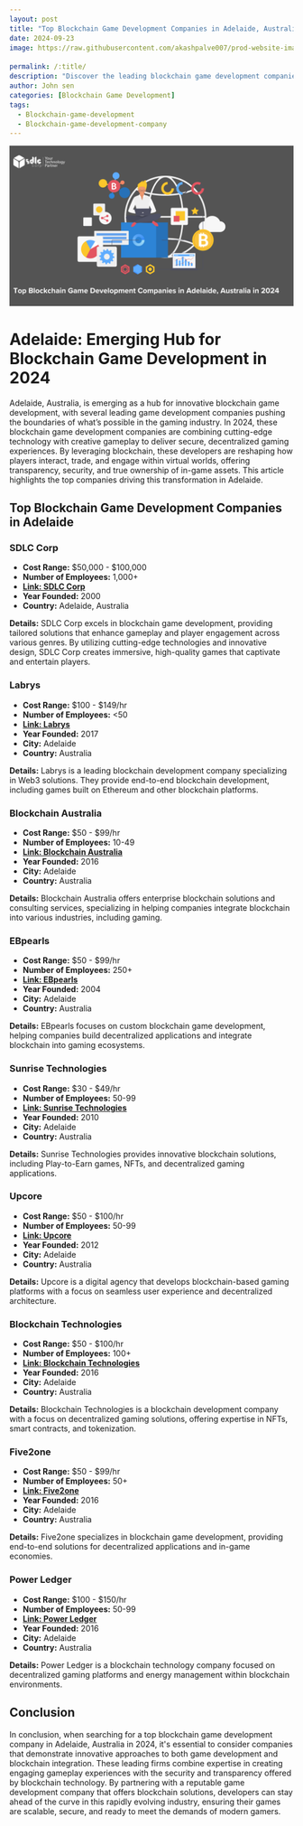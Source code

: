 ```yaml
---
layout: post
title: "Top Blockchain Game Development Companies in Adelaide, Australia in 2024"
date: 2024-09-23
image: https://raw.githubusercontent.com/akashpalve007/prod-website-images/b8d619bc45bc2833f0859f92515cced9da43e6b3/Top%20Blockchain%20Game%20Development%20Companies%20in%20Adelaide%2C%20Australia%20in%202024.png?raw=true

permalink: /:title/
description: "Discover the leading blockchain game development companies in Adelaide, Australia, shaping the future of gaming in 2024."
author: John sen
categories: [Blockchain Game Development]
tags:
  - Blockchain-game-development
  - Blockchain-game-development-company
---
```

![Blockchain game development](https://raw.githubusercontent.com/akashpalve007/prod-website-images/b8d619bc45bc2833f0859f92515cced9da43e6b3/Top%20Blockchain%20Game%20Development%20Companies%20in%20Adelaide%2C%20Australia%20in%202024.png?raw=true)

# Adelaide: Emerging Hub for Blockchain Game Development in 2024

Adelaide, Australia, is emerging as a hub for innovative blockchain game development, with several leading game development companies pushing the boundaries of what’s possible in the gaming industry. In 2024, these blockchain game development companies are combining cutting-edge technology with creative gameplay to deliver secure, decentralized gaming experiences. By leveraging blockchain, these developers are reshaping how players interact, trade, and engage within virtual worlds, offering transparency, security, and true ownership of in-game assets. This article highlights the top companies driving this transformation in Adelaide.

## Top Blockchain Game Development Companies in Adelaide

### SDLC Corp

- **Cost Range:** $50,000 - $100,000  
- **Number of Employees:** 1,000+  
- **[Link: SDLC Corp](#)**
- **Year Founded:** 2000  
- **Country:** Adelaide, Australia  

**Details:** SDLC Corp excels in blockchain game development, providing tailored solutions that enhance gameplay and player engagement across various genres. By utilizing cutting-edge technologies and innovative design, SDLC Corp creates immersive, high-quality games that captivate and entertain players.

### Labrys

- **Cost Range:** $100 - $149/hr  
- **Number of Employees:** <50  
- **[Link: Labrys](#)**
- **Year Founded:** 2017  
- **City:** Adelaide  
- **Country:** Australia  

**Details:** Labrys is a leading blockchain development company specializing in Web3 solutions. They provide end-to-end blockchain development, including games built on Ethereum and other blockchain platforms.

### Blockchain Australia

- **Cost Range:** $50 - $99/hr  
- **Number of Employees:** 10-49  
- **[Link: Blockchain Australia](#)**
- **Year Founded:** 2016  
- **City:** Adelaide  
- **Country:** Australia  

**Details:** Blockchain Australia offers enterprise blockchain solutions and consulting services, specializing in helping companies integrate blockchain into various industries, including gaming.

### EBpearls

- **Cost Range:** $50 - $99/hr  
- **Number of Employees:** 250+  
- **[Link: EBpearls](#)**
- **Year Founded:** 2004  
- **City:** Adelaide  
- **Country:** Australia  

**Details:** EBpearls focuses on custom blockchain game development, helping companies build decentralized applications and integrate blockchain into gaming ecosystems.

### Sunrise Technologies

- **Cost Range:** $30 - $49/hr  
- **Number of Employees:** 50-99  
- **[Link: Sunrise Technologies](#)**
- **Year Founded:** 2010  
- **City:** Adelaide  
- **Country:** Australia  

**Details:** Sunrise Technologies provides innovative blockchain solutions, including Play-to-Earn games, NFTs, and decentralized gaming applications.

### Upcore

- **Cost Range:** $50 - $100/hr  
- **Number of Employees:** 50-99  
- **[Link: Upcore](#)**
- **Year Founded:** 2012  
- **City:** Adelaide  
- **Country:** Australia  

**Details:** Upcore is a digital agency that develops blockchain-based gaming platforms with a focus on seamless user experience and decentralized architecture.

### Blockchain Technologies

- **Cost Range:** $50 - $100/hr  
- **Number of Employees:** 100+  
- **[Link: Blockchain Technologies](#)**
- **Year Founded:** 2016  
- **City:** Adelaide  
- **Country:** Australia  

**Details:** Blockchain Technologies is a blockchain development company with a focus on decentralized gaming solutions, offering expertise in NFTs, smart contracts, and tokenization.

### Five2one

- **Cost Range:** $50 - $99/hr  
- **Number of Employees:** 50+  
- **[Link: Five2one](#)**
- **Year Founded:** 2016  
- **City:** Adelaide  
- **Country:** Australia  

**Details:** Five2one specializes in blockchain game development, providing end-to-end solutions for decentralized applications and in-game economies.

### Power Ledger

- **Cost Range:** $100 - $150/hr  
- **Number of Employees:** 50-99  
- **[Link: Power Ledger](#)**
- **Year Founded:** 2016  
- **City:** Adelaide  
- **Country:** Australia  

**Details:** Power Ledger is a blockchain technology company focused on decentralized gaming platforms and energy management within blockchain environments.

## Conclusion

In conclusion, when searching for a top blockchain game development company in Adelaide, Australia in 2024, it's essential to consider companies that demonstrate innovative approaches to both game development and blockchain integration. These leading firms combine expertise in creating engaging gameplay experiences with the security and transparency offered by blockchain technology. By partnering with a reputable game development company that offers blockchain solutions, developers can stay ahead of the curve in this rapidly evolving industry, ensuring their games are scalable, secure, and ready to meet the demands of modern gamers.
